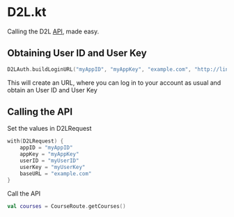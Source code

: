 # D2L.kt

Calling the D2L [API](https://docs.valence.desire2learn.com/reference.html), made easy.

## Obtaining User ID and User Key
```kotlin
D2LAuth.buildLoginURL("myAppID", "myAppKey", "example.com", "http://linkbackaddress.com")
```
This will create an URL, where you can log in to your account as usual and obtain an User ID and User Key

## Calling the API
Set the values in D2LRequest

```kotlin
with(D2LRequest) {
    appID = "myAppID"
    appKey = "myAppKey"
    userID = "myUserID"
    userKey = "myUserKey"
    baseURL = "example.com"
}
```

Call the API
```kotlin
val courses = CourseRoute.getCourses()
```
